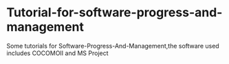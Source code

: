# Tutorial-for-software-progress-and-management
Some tutorials for Software-Progress-And-Management,the software used includes COCOMOII and MS Project
